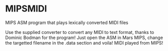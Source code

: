 # MIPSMIDI
MIPS ASM program that plays lexically converted MIDI files

Use the supplied converter to convert any MIDI to text format, thanks to Dominic Bodman for the program!
Just open the ASM in Mars MIPS, change the targetted filename in the .data section
and voila! MIDI played from MIPS!
